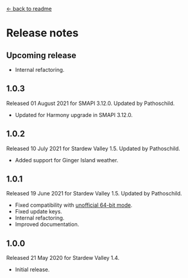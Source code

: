 ﻿﻿[← back to readme](README.md)

# Release notes
## Upcoming release
* Internal refactoring.

## 1.0.3
Released 01 August 2021 for SMAPI 3.12.0. Updated by Pathoschild.

* Updated for Harmony upgrade in SMAPI 3.12.0.

## 1.0.2
Released 10 July 2021 for Stardew Valley 1.5. Updated by Pathoschild.

* Added support for Ginger Island weather.

## 1.0.1
Released 19 June 2021 for Stardew Valley 1.5. Updated by Pathoschild.

* Fixed compatibility with [unofficial 64-bit mode](https://stardewvalleywiki.com/Modding:Migrate_to_64-bit_on_Windows).
* Fixed update keys.
* Internal refactoring.
* Improved documentation.

## 1.0.0
Released 21 May 2020 for Stardew Valley 1.4.

* Initial release.
